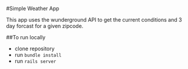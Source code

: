 #Simple Weather App

This app uses the wunderground API to get the current conditions and 3 day forcast for a given zipcode.

##To run locally

* clone repository
* run `bundle install`
* run `rails server`
